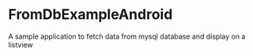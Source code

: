 FromDbExampleAndroid
====================

A sample application to fetch data from mysql database and display on a listview

